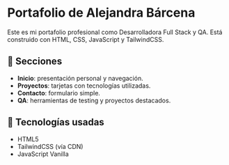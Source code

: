 # Portafolio de Alejandra Bárcena

Este es mi portafolio profesional como Desarrolladora Full Stack y QA. Está construido con HTML, CSS, JavaScript y TailwindCSS.

## 🔗 Secciones

- **Inicio**: presentación personal y navegación.
- **Proyectos**: tarjetas con tecnologías utilizadas.
- **Contacto**: formulario simple.
- **QA**: herramientas de testing y proyectos destacados.

## 🚀 Tecnologías usadas

- HTML5
- TailwindCSS (vía CDN)
- JavaScript Vanilla


